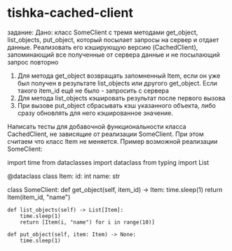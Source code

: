 # tishka-cached-client

задание:
Дано: класс SomeClient с тремя методами get_object, list_objects, put_object, который посылает запросы на сервер и отдает данные.
Реализовать его кэширующую версию (CachedClient), запоминающий все полученные от сервера данные и не посылающий запрос повторно

1. Для метода get_object возвращать запомненный Item, если он уже был получен в результате list_objects или другого get_object. Если такого item_id ещё не было - запросить с сервера
2. Для метода list_objects кэшировать результат после первого вызова
3. При вызове put_object сбрасывать кэш указанного объекта, либо сразу обновлять для него кэшированное значение.

Написать тесты для добавочной функциональности класса CachedClient, не зависящие от реализации SomeClient. При этом считаем что класс 
Item
 не меняется.
Пример возможной реализации SomeClient:


import time
from dataclasses import dataclass
from typing import List


@dataclass
class Item:
    id: int
    name: str


class SomeClient:
    def get_object(self, item_id) -> Item:
        time.sleep(1)
        return Item(item_id, "name")

    def list_objects(self) -> List[Item]:
        time.sleep(1)
        return [Item(i, "name") for i in range(10)]

    def put_object(self, item: Item) -> None:
        time.sleep(1)
